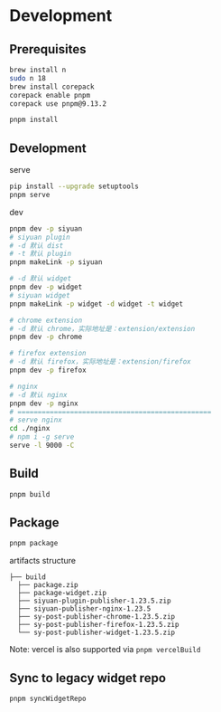 # Development

## Prerequisites

```bash
brew install n
sudo n 18
brew install corepack
corepack enable pnpm
corepack use pnpm@9.13.2

pnpm install
```

## Development

serve

```bash
pip install --upgrade setuptools
pnpm serve
```

dev

```bash
pnpm dev -p siyuan
# siyuan plugin
# -d 默认 dist
# -t 默认 plugin
pnpm makeLink -p siyuan

# -d 默认 widget
pnpm dev -p widget
# siyuan widget 
pnpm makeLink -p widget -d widget -t widget

# chrome extension
# -d 默认 chrome，实际地址是：extension/extension
pnpm dev -p chrome

# firefox extension
# -d 默认 firefox，实际地址是：extension/firefox
pnpm dev -p firefox

# nginx
# -d 默认 nginx
pnpm dev -p nginx
# ================================================
# serve nginx
cd ./nginx
# npm i -g serve
serve -l 9000 -C
```

## Build

```bash
pnpm build
```

## Package

```bash
pnpm package
```

artifacts structure

```
├── build
  ├── package.zip
  ├── package-widget.zip
  ├── siyuan-plugin-publisher-1.23.5.zip
  ├── siyuan-publisher-nginx-1.23.5
  ├── sy-post-publisher-chrome-1.23.5.zip
  ├── sy-post-publisher-firefox-1.23.5.zip
  └── sy-post-publisher-widget-1.23.5.zip
```

Note: vercel is also supported via `pnpm vercelBuild`

## Sync to legacy widget repo

```bash
pnpm syncWidgetRepo
```